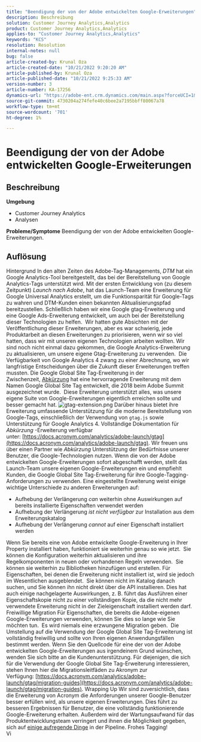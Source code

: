 ```yaml
---
title: "Beendigung der von der Adobe entwickelten Google-Erweiterungen"
description: Beschreibung
solution: Customer Journey Analytics,Analytics
product: Customer Journey Analytics,Analytics
applies-to: "Customer Journey Analytics,Analytics"
keywords: "KCS"
resolution: Resolution
internal-notes: null
bug: false
article-created-by: Krunal Oza
article-created-date: "10/21/2022 9:20:20 AM"
article-published-by: Krunal Oza
article-published-date: "10/21/2022 9:25:33 AM"
version-number: 3
article-number: KA-17256
dynamics-url: "https://adobe-ent.crm.dynamics.com/main.aspx?forceUCI=1&pagetype=entityrecord&etn=knowledgearticle&id=98c25394-2151-ed11-bba2-0022480867fb"
source-git-commit: 4730204a274fefe40c6bee2a7195bbff80067a78
workflow-type: tm+mt
source-wordcount: '701'
ht-degree: 1%

---
```


# Beendigung der von der Adobe entwickelten Google-Erweiterungen

## Beschreibung

<b>Umgebung</b>
- Customer Journey Analytics
- Analysen



<b>Probleme/Symptome</b>
Beendigung der von der Adobe entwickelten Google-Erweiterungen.


## Auflösung

Hintergrund In den alten Zeiten des Adobe-Tag-Managements, *DTM* hat ein Google Analytics-Tool bereitgestellt, das bei der Bereitstellung von Google Analytics-Tags unterstützt wird.
Mit der ersten Entwicklung von (zu diesem Zeitpunkt) *Launch nach Adobe*, hat das Launch-Team eine Erweiterung für Google Universal Analytics erstellt, um die Funktionsparität für Google-Tags zu wahren und DTM-Kunden einen bekannten Aktualisierungspfad bereitzustellen.
Schließlich haben wir eine Google gtag-Erweiterung und eine Google Ads-Erweiterung entwickelt, um auch bei der Bereitstellung dieser Technologien zu helfen.  Wir hatten gute Absichten mit der Veröffentlichung dieser Erweiterungen, aber es war schwierig, jede Produktarbeit an diesen Erweiterungen zu priorisieren, wenn wir so viel hatten, dass wir mit unseren eigenen Technologien arbeiten wollten. Wir sind noch nicht einmal dazu gekommen, die Google Analytics-Erweiterung zu aktualisieren, um unsere eigene Gtag-Erweiterung zu verwenden. 
Die Verfügbarkeit von Google Analytics 4 zwang zu einer Abrechnung, wo wir langfristige Entscheidungen über die Zukunft dieser Erweiterungen treffen mussten.
Die Google Global Site Tag-Erweiterung in der Zwischenzeit, [Abkürzung](https://www.acronym.com/) hat eine hervorragende Erweiterung mit dem Namen Google Global Site Tag entwickelt, die 2018 beim Adobe Summit ausgezeichnet wurde.  Diese Erweiterung unterstützt alles, was unsere eigene Suite von Google-Erweiterungen eigentlich erreichen sollte und besser gemacht hat.
![gtag-extension.png](https://experienceleaguecommunities.adobe.com/t5/image/serverpage/image-id/32446iD3F68A3559E15F49/image-size/large?v=v2&amp;amp;px=999 "gtag-extension.png")
Darüber hinaus bietet ihre Erweiterung umfassende Unterstützung für die moderne Bereitstellung von Google-Tags, einschließlich der Verwendung von `gtag.js` sowie Unterstützung für Google Analytics 4.
Vollständige Dokumentation für *Abkürzung* -Erweiterung verfügbar unter: [https://docs.acronym.com/analytics/adobe-launch/gtag](https://docs.acronym.com/analytics/adobe-launch/gtag).
Wir freuen uns über einen Partner wie *Abkürzung* Unterstützung der Bedürfnisse unserer Benutzer, die Google-Technologien nutzen.
Wenn die von der Adobe entwickelten Google-Erweiterungen sofort abgeschafft werden, stellt das Launch-Team unsere eigenen Google-Erweiterungen ein und empfiehlt Kunden, die Google Global Site Tag-Erweiterung für ihre Google-Tagging-Anforderungen zu verwenden.
Eine eingestellte Erweiterung weist einige wichtige Unterschiede zu anderen Erweiterungen auf:
- Aufhebung der Verlängerung *can* weiterhin ohne Auswirkungen auf bereits installierte Eigenschaften verwendet werden
- Aufhebung der Verlängerung *ist nicht verfügbar* zur Installation aus dem Erweiterungskatalog
- Aufhebung der Verlängerung *cannot* auf einer Eigenschaft installiert werden

Wenn Sie bereits eine von Adobe entwickelte Google-Erweiterung in Ihrer Property installiert haben, funktioniert sie weiterhin genau so wie jetzt.  Sie können die Konfiguration weiterhin aktualisieren und ihre Regelkomponenten in neuen oder vorhandenen Regeln verwenden.  Sie können sie weiterhin zu Bibliotheken hinzufügen und erstellen.
Für Eigenschaften, bei denen die Erweiterung nicht installiert ist, wird sie jedoch im Wesentlichen ausgeblendet.  Sie können nicht im Katalog danach suchen, und Sie können ihn nicht direkt über die API installieren.
Dies hat auch einige nachgelagerte Auswirkungen, z. B. führt das Ausführen einer Eigenschaftskopie nicht zu einer vollständigen Kopie, da die nicht mehr verwendete Erweiterung nicht in der Zieleigenschaft installiert werden darf.
Freiwillige Migration Für Eigenschaften, die bereits die Adobe-eigenen Google-Erweiterungen verwenden, können Sie dies so lange wie Sie möchten tun.  Es wird niemals eine erzwungene Migration geben.  Die Umstellung auf die Verwendung der Google Global Site Tag-Erweiterung ist vollständig freiwillig und sollte von Ihren eigenen Anwendungsfällen bestimmt werden.
Wenn Sie den Quellcode für eine der von der Adobe entwickelten Google-Erweiterungen aus irgendeinem Grund wünschen, wenden Sie sich bitte an die Kundenunterstützung.
Für diejenigen, die sich für die Verwendung der Google Global Site Tag-Erweiterung interessieren, stehen Ihnen hier die Migrationsleitfäden zu Akronym zur Verfügung: [https://docs.acronym.com/analytics/adobe-launch/gtag/migration-guides](https://docs.acronym.com/analytics/adobe-launch/gtag/migration-guides).
Wrapping Up Wir sind zuversichtlich, dass die Erweiterung von Acronym die Anforderungen unserer Google-Benutzer besser erfüllen wird, als unsere eigenen Erweiterungen. Dies führt zu besseren Ergebnissen für Benutzer, die eine vollständig funktionierende Google-Erweiterung erhalten. Außerdem wird der Wartungsaufwand für das Produktentwicklungsteam verringert und ihnen die Möglichkeit gegeben, sich auf [einige aufregende Dinge](https://experienceleaguecommunities.adobe.com/t5/adobe-experience-platform-launch/data-collection-roadmap/ba-p/401733) in der Pipeline.
Frohes Tagging!<br>Vi